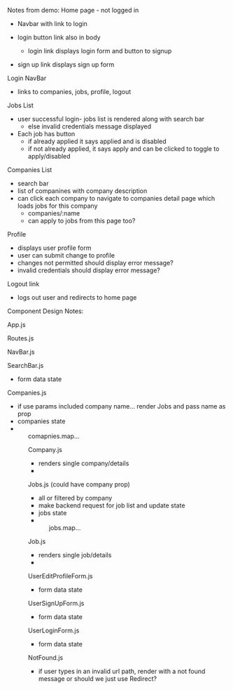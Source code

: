 Notes from demo:
Home page - not logged in
* Navbar with link to login
* login button link also in body
  * login link displays login form and button to signup

* sign up link displays sign up form

Login
NavBar
  * links to companies, jobs, profile, logout

Jobs List
* user successful login- jobs list is rendered along with search bar
  * else invalid credentials message displayed
* Each job has button
  * if already applied it says applied and is disabled
  * if not already applied, it says apply and can be clicked to toggle to apply/disabled

Companies List
* search bar
* list of companines with company description
* can click each company to navigate to companies detail page which loads jobs for this company
  * companies/:name
  * can apply to jobs from this page too?

Profile
  * displays user profile form
  * user can submit change to profile
  * changes not permitted should display error message?
  * invalid credentials should display error message?

Logout link
  * logs out user and redirects to home page

Component Design Notes:

App.js

Routes.js

NavBar.js

SearchBar.js
* form data state

<!-- ListContainer.js (filters if companies or jobs)
  * conatiner for rendering the companies or jobs
  * use useParams to determine if company or job path to send backend request
  * if job path
    * <Jobs/>
  * if company path
    * <Companies/> -->

Companies.js
  * if use params included company name... render Jobs and pass name as prop
  * companies state
  * <ul> comapnies.map...<Company/> <ul>

Company.js
  * renders single company/details <li>

Jobs.js (could have company prop)
 * all or filtered by company
 * make backend request for job list and update state
 * jobs state
 * <ul> jobs.map...<Job/> </ul>

Job.js
  * renders single job/details <li>

UserEditProfileForm.js
  * form data state

UserSignUpForm.js
  * form data state

UserLoginForm.js
  * form data state

NotFound.js
  * if user types in an invalid url path, render with a not found message or should we just use Redirect?








